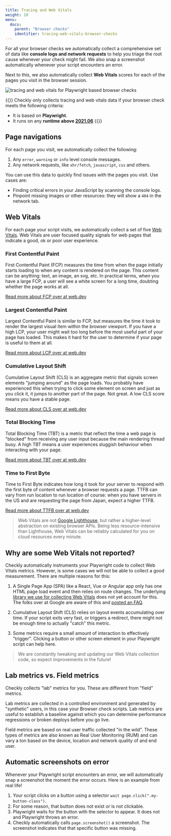 ```yaml
---
title: Tracing and Web Vitals
weight: 10
menu:
  docs: 
    parent: "Browser checks"
    identifier: tracing-web-vitals-browser-checks
---
```


For all your browser checks we automatically collect a comprehensive set of data like **console logs and network requests** 
to help you triage the root cause whenever your check might fail. We also snap a screenshot automatically whenever your 
script encounters an error.

Next to this, we also automatically collect **Web Vitals** scores for each of the pages you visit in the browser session.

![tracing and web vitals for Playwright based browser checks](/docs/images/browser-checks/tracing_web_vitals.png)

{{<info >}}
Checkly only collects tracing and web vitals data if your browser check meets the following criteria:
- It is based on **Playwright**.
- It runs on any **runtime above [2021.06](/docs/runtimes/specs/#npm-packages)**
{{</info >}}

## Page navigations

For each page you visit, we automatically collect the following:

1. Any `error`, `warning` or `info` level console messages.
2. Any network requests, like `xhr/fetch`, `javascript`, `css` and others.

You can use this data to quickly find issues with the pages you visit. Use cases are:

- Finding critical errors in your JavaScript by scanning the console logs.
- Pinpoint missing images or other resources: they will show a `404` in the network tab.

## Web Vitals

For each page your script visits, we automatically collect a set of five [Web Vitals](https://web.dev/learn-web-vitals/).
Web Vitals are user focused quality signals for web pages that indicate a good, ok or poor user experience.

### First Contentful Paint

First Contentful Paint (FCP) measures the time from when the page initially starts loading to when any content is rendered
on the page. This content can be anything: text, an image, an svg, etc. In practical terms, when you have a large FCP, 
a user will see a white screen for a long time, doubting whether the page works at all.

[Read more about FCP over at web.dev](https://web.dev/fcp/)

### Largest Contentful Paint

Largest Contentful Paint is similar to FCP, but measures the time it took to render the largest visual item within the
browser viewport. If you have a high LCP, your user might wait too long before the most useful part of your page has loaded.
This makes it hard for the user to determine if your page is useful to them at all.

[Read more about LCP over at web.dev](https://web.dev/lcp/)

### Cumulative Layout Shift

Cumulative Layout Shift (CLS) is an aggregate metric that signals screen elements "jumping around" as the page loads.
You probably have experienced this when trying to click some element on screen and just as you click it, it jumps to another
part of the page. Not great. A low CLS score means you have a stable page.

[Read more about CLS over at web.dev](https://web.dev/cls/)

### Total Blocking Time

Total Blocking Time (TBT) is a metric that reflect the time a web page is "blocked" from receiving any user input because
the main rendering thread busy. A high TBT means a user experiences sluggish behaviour when interacting with your page.

[Read more about TBT over at web.dev](https://web.dev/tbt/)


### Time to First Byte

Time to First Byte indicates how long it took for your server to respond with the first byte of content whenever a browser
requests a page. TTFB can vary from run location to run location of course: when you have servers in the US and are requesting
the page from Japan, expect a higher TTFB.

[Read more about TTFB over at web.dev](https://web.dev/time-to-first-byte/)

> Web Vitals are not [Google Lighthouse](https://developers.google.com/web/tools/lighthouse), but rather a higher-level abstraction on existing browser APIs. Being less resource-intensive than Lighthouse, Web Vitals can be reliably calculated for you on cloud resources every minute.

## Why are some Web Vitals not reported?

Checkly automatically instruments your Playwright code to collect Web Vitals metrics. However, is some cases we will not
be able to collect a good measurement. There are multiple reasons for this:

1. A Single Page App (SPA) like a React, Vue or Angular app only has one HTML page load event and then relies on route changes.
The underlying [library we use for collecting Web Vitals](https://github.com/GoogleChrome/web-vitals) does not yet account for this.
The folks over at Google are aware of this and [posted an FAQ](https://web.dev/vitals-spa-faq/).

2. Cumulative Layout Shift (CLS) relies on layout events accumulating over time. If your script exits very fast, or triggers
a redirect, there might not be enough time to actually "catch" this metric.

3. Some metrics require a small amount of interaction to effectively "trigger". Clicking a button or other screen element
in your Playwright script can help here.

> We are constantly tweaking and updating our Web Vitals collection code, so expect improvements in the future! 

## Lab metrics vs. Field metrics

Checkly collects "lab" metrics for you. These are different from "field" metrics. 

Lab metrics are collected in a controlled environment and generated by "synthetic" users, in this case your Browser check
scripts. Lab metrics are useful to establish a baseline against which you can determine performance regressions or broken 
deploys before you go live. 

Field metrics are based on real user traffic collected "in the wild". These types of metrics are also known as Real User
Monitoring (RUM) and can vary a ton based on the device, location and network quality of and end user. 

## Automatic screenshots on error

Whenever your Playwright script encounters an error, we will automatically snap a screenshot the moment the error
occurs. Here is an example from real life!

1. Your script clicks on a button using a selector `wait page.click(".my-button-class")`.
2. For some reason, that button does not exist or is not clickable.
3. Playwright waits for the button with the selector to appear. It does not and Playwright throws an error.
4. Checkly automatically calls `page.screenshot()` a screenshot. The screenshot indicates that that specific button was missing.


